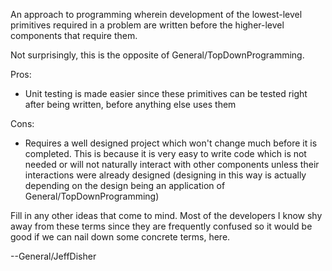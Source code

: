 

An approach to programming wherein development of the lowest-level primitives required in a problem are written before the higher-level components that require them.

Not surprisingly, this is the opposite of General/TopDownProgramming.

Pros:

* Unit testing is made easier since these primitives can be tested right after being written, before anything else uses them


Cons:

* Requires a well designed project which won't change much before it is completed.  This is because it is very easy to write code which is not needed or will not naturally interact with other components unless their interactions were already designed (designing in this way is actually depending on the design being an application of General/TopDownProgramming)


Fill in any other ideas that come to mind.  Most of the developers I know shy away from these terms since they are frequently confused so it would be good if we can nail down some concrete terms, here.

--General/JeffDisher